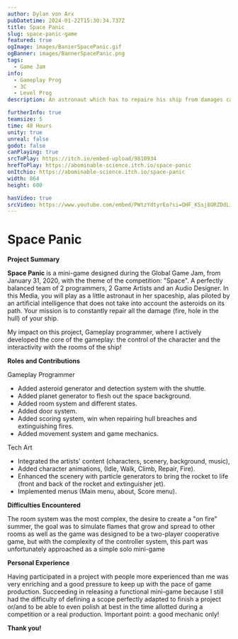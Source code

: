 ```yaml
---
author: Dylan von Arx
pubDatetime: 2024-01-22T15:30:34.737Z
title: Space Panic
slug: space-panic-game
featured: true
ogImage: images/BanierSpacePanic.gif
ogBanner: images/BannerSpacePanic.png
tags:
  - Game Jam
info:
  - Gameplay Prog
  - 3C
  - Level Prog
description: An astronaut which has to repaire his ship from damages cause by traveling through the dangers of space. The goal is to survive for as much time as possible!

furtherInfo: true
teamsize: 5
time: 48 Hours
unity: true
unreal: false
godot: false
canPlaying: true
srcToPlay: https://itch.io/embed-upload/9810934
hrefToPlay: https://abominable-science.itch.io/space-panic
onItchio: https://abominable-science.itch.io/space-panic
width: 864
height: 600

hasVideo: true
srcVideo: https://www.youtube.com/embed/PWtzYdtyrEo?si=QHF_KSsj8ORZDdLi
---
```


# Space Panic

<b>Project Summary</b>

<b>Space Panic</b> is a mini-game designed during the Global Game Jam, from January 31, 2020, with the theme of the competition: "Space". A perfectly balanced team of 2 programmers, 2 Game Artists and an Audio Designer. In this Media, you will play as a little astronaut in her spaceship, alas piloted by an artificial intelligence that does not take into account the asteroids on its path. Your mission is to constantly repair all the damage (fire, hole in the hull) of your ship.

My impact on this project, Gameplay programmer, where I actively developed the core of the gameplay: the control of the character and the interactivity with the rooms of the ship!

<b>Roles and Contributions</b>

Gameplay Programmer

- Added asteroid generator and detection system with the shuttle.
- Added planet generator to flesh out the space background.
- Added room system and different states.
- Added door system.
- Added scoring system, win when repairing hull breaches and extinguishing fires.
- Added movement system and game mechanics.

Tech Art

- Integrated the artists' content (characters, scenery, background, music),
- Added character animations, (Idle, Walk, Climb, Repair, Fire).
- Enhanced the scenery with particle generators to bring the rocket to life (front and back of the rocket and extinguisher jet).
- Implemented menus (Main menu, about, Score menu).

<b>Difficulties Encountered</b>

The room system was the most complex, the desire to create a "on fire" summer,
the goal was to simulate flames that grow and spread to other rooms
as well as the game was designed to be a two-player cooperative game, but with the complexity of the controller system,
this part was unfortunately approached as a simple solo mini-game

<b>Personal Experience</b>

Having participated in a project with people more experienced than me was very enriching and a good pressure to keep up with the pace of game production.
Succeeding in releasing a functional mini-game because I still had the difficulty of defining a scope perfectly adapted to finish a project or/and to be able to even polish
at best in the time allotted during a competition or a real production. Important point: a good mechanic only!

<b>Thank you!</b>

